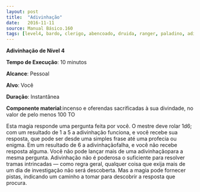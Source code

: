 ```yaml
---
layout: post
title:  "Adivinhação"
date:   2016-11-11
source: Manual Básico.160
tags: [level4, bardo, clerigo, abencoado, druida, ranger, paladino, adivinhacao, padrao, pessoal, voce, instantanea, componente]
---
```


**Adivinhação de Nível 4**

**Tempo de Execução**: 10 minutos

**Alcance**: Pessoal

**Alvo**: Você

**Duração**: Instantânea

**Componente material**:incenso e oferendas sacrificadas à sua divindade, no valor de pelo menos 100 TO


Esta magia responde uma pergunta feita por você. O mestre deve rolar 1d6; com um resultado de 1 a 5 a adivinhação funciona, e você recebe sua resposta, que pode ser desde uma simples frase até uma profecia ou enigma.
Em um resultado de 6 a adivinhaçãofalha, e você não recebe resposta alguma. Você não pode lançar mais de uma adivinhaçãopara a mesma pergunta.
Adivinhação não é poderosa o suficiente para resolver tramas intrincadas — como regra geral, qualquer coisa que exija mais de um dia de investigação não será descoberta. 
Mas a magia pode fornecer pistas, indicando um caminho a tomar para descobrir a resposta que procura.
